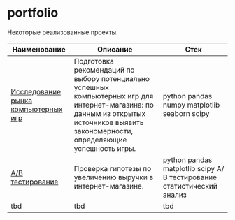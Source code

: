# portfolio

Некоторые реализованные проекты.

| Наименование | Описание | Стек |
| ---------| ---------| ---------|
| [Исследование рынка компьютерных игр](https://github.com/polina508/portfolio/tree/c71832f717413be8b1b91351082ece3217ce6026/comp_games_research) | Подготовка рекомендаций по выбору потенциально успешных компьютерных игр для интернет-магазина: по данным из открытых источников выявить закономерности, определяющие успешность игры. | python pandas numpy matplotlib seaborn scipy |
| [А/В тестирование](https://github.com/polina508/portfolio/tree/6dc21b984569dd388956492b0f56163fe47cb92d/AB_test) | Проверка гипотезы по увеличению выручки в интернет-магазине. | python pandas matplotlib scipy А/В тестирование статистический анализ |
| tbd | tbd | tbd |
